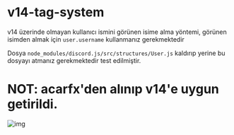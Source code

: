 # v14-tag-system

v14 üzerinde olmayan kullanıcı ismini görünen isime alma yöntemi, görünen isimden almak için ```user.username``` kullanmanız gerekmektedir

Dosya ```node_modules/discord.js/src/structures/User.js``` kaldırıp yerine bu dosyayı atmanız gerekmektedir test edilmiştir.

# NOT: acarfx'den alınıp v14'e uygun getirildi.

![img](https://cdn.discordapp.com/attachments/1118782795385426050/1207734700337012857/Screenshot_2024-02-15-21-02-58-023_com.microsoft.rdc.androidx.png?ex=65e0b997&is=65ce4497&hm=f87e5213acb389b555ccd242b6da409c33e1a3badc832ffe40413ec2e7bd0d22&)
